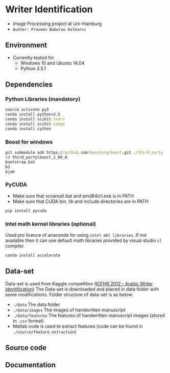 
# Writer Identification
+ Image Processing project at Uni-Hamburg
+ `Author: Praveen Baburao Kulkarni`

## Environment
+ Currently tested for 
    + Windows 10 and Ubuntu 14.04 
    + Python 3.5.1

## Dependencies

### Python Libraries (mandatory)
```bat
source activate py3
conda install python=3.5
conda install scikit-learn
conda install scikit-image
conda install cython
```

### Boost for windows
```bat
git submodule add https://github.com/boostorg/boost.git ./third_party
cd third_party\boost_1_60_0
bootstrap.bat
b2
bjam
```

### PyCUDA
+ Make sure that vcvarsall.bat and amd64/cl.exe is in PATH
+ Make sure that CUDA bin, lib and include directories are in PATH
```bat
pip install pycuda
```

### Intel math kernel libraries (optional)
Used pro licence of anaconda for using `intel mkl libraries`. If not available then it can use default math libraries provided by visual studio `cl` compiler.
```bat
conda install accelerate
```

## Data-set 
Data-set is used from Kaggle competition ([ICFHR 2012 - Arabic Writer Identification](https://www.kaggle.com/c/awic2012/data))
The Data-set is downloaded and placed in data folder with some modifications.
Folder structure of data-set is as below:
+ `./data` The data folder
+ `./data/images` The images of handwritten manuscript
+ `./data/features` The features of handwritten manuscript images (stored in `.csv` format)
+ Matlab code is used to extract features (code can be found in `./source/feature_extraction`)

## Source code

## Documentation
